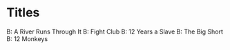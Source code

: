 # Titles

B: A River Runs Through It
B: Fight Club
B: 12 Years a Slave
B: The Big Short
B: 12 Monkeys
